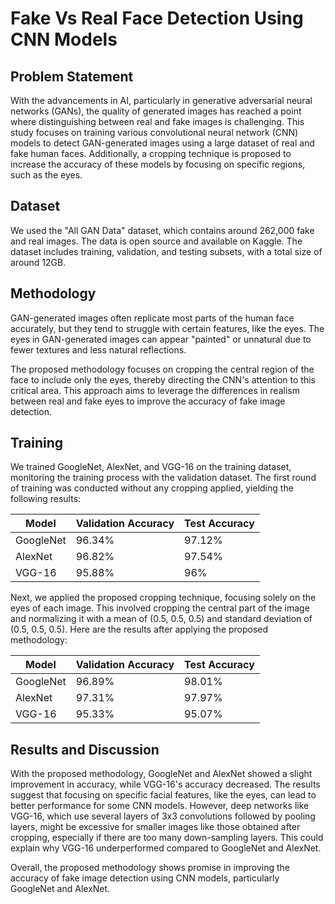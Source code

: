 # Fake Vs Real Face Detection Using CNN Models

## Problem Statement
With the advancements in AI, particularly in generative adversarial neural networks (GANs), the quality of generated images has reached a point where distinguishing between real and fake images is challenging. This study focuses on training various convolutional neural network (CNN) models to detect GAN-generated images using a large dataset of real and fake human faces. Additionally, a cropping technique is proposed to increase the accuracy of these models by focusing on specific regions, such as the eyes.

## Dataset
We used the "All GAN Data" dataset, which contains around 262,000 fake and real images. The data is open source and available on Kaggle. The dataset includes training, validation, and testing subsets, with a total size of around 12GB.

## Methodology
GAN-generated images often replicate most parts of the human face accurately, but they tend to struggle with certain features, like the eyes. The eyes in GAN-generated images can appear "painted" or unnatural due to fewer textures and less natural reflections.

The proposed methodology focuses on cropping the central region of the face to include only the eyes, thereby directing the CNN's attention to this critical area. This approach aims to leverage the differences in realism between real and fake eyes to improve the accuracy of fake image detection.

## Training
We trained GoogleNet, AlexNet, and VGG-16 on the training dataset, monitoring the training process with the validation dataset. The first round of training was conducted without any cropping applied, yielding the following results:

| Model    | Validation Accuracy | Test Accuracy |
|----------|--------------------|---------------|
| GoogleNet | 96.34%              | 97.12%         |
| AlexNet   | 96.82%              | 97.54%         |
| VGG-16    | 95.88%              | 96%            |

Next, we applied the proposed cropping technique, focusing solely on the eyes of each image. This involved cropping the central part of the image and normalizing it with a mean of (0.5, 0.5, 0.5) and standard deviation of (0.5, 0.5, 0.5). Here are the results after applying the proposed methodology:

| Model    | Validation Accuracy | Test Accuracy |
|----------|--------------------|---------------|
| GoogleNet | 96.89%              | 98.01%         |
| AlexNet   | 97.31%              | 97.97%         |
| VGG-16    | 95.33%              | 95.07%         |

## Results and Discussion
With the proposed methodology, GoogleNet and AlexNet showed a slight improvement in accuracy, while VGG-16's accuracy decreased. The results suggest that focusing on specific facial features, like the eyes, can lead to better performance for some CNN models. However, deep networks like VGG-16, which use several layers of 3x3 convolutions followed by pooling layers, might be excessive for smaller images like those obtained after cropping, especially if there are too many down-sampling layers. This could explain why VGG-16 underperformed compared to GoogleNet and AlexNet.

Overall, the proposed methodology shows promise in improving the accuracy of fake image detection using CNN models, particularly GoogleNet and AlexNet.
